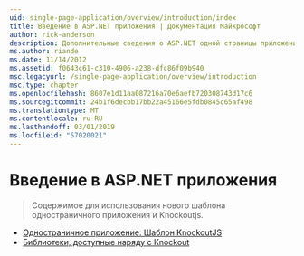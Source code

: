 ```yaml
---
uid: single-page-application/overview/introduction/index
title: Введение в ASP.NET приложения | Документация Майкрософт
author: rick-anderson
description: Дополнительные сведения о ASP.NET одной страницы приложения ASP.NET единый одностраничное приложение (SPA) позволяет создавать приложения, включающие значительные проводятся на стороне клиента...
ms.author: riande
ms.date: 11/14/2012
ms.assetid: f0643c61-c310-4906-a238-dfc86f09b940
msc.legacyurl: /single-page-application/overview/introduction
msc.type: chapter
ms.openlocfilehash: 8607e1d11aa087216a70e6aefb720308743d17c6
ms.sourcegitcommit: 24b1f6decbb17bb22a45166e5fdb0845c65af498
ms.translationtype: MT
ms.contentlocale: ru-RU
ms.lasthandoff: 03/01/2019
ms.locfileid: "57020021"
---
```

<a name="introduction-to-aspnet-single-page-application"></a>Введение в ASP.NET приложения
====================
> Содержимое для использования нового шаблона одностраничного приложения и Knockoutjs.


- [Одностраничное приложение: Шаблон KnockoutJS](knockoutjs-template.md)
- [Библиотеки, доступные наряду с Knockout](other-libraries.md)
